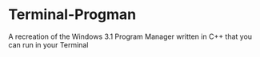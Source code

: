 # Terminal-Progman
A recreation of the Windows 3.1 Program Manager written in C++ that you can run in your Terminal
